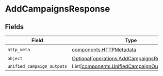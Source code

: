 # AddCampaignsResponse


## Fields

| Field                                                                                                | Type                                                                                                 | Required                                                                                             | Description                                                                                          |
| ---------------------------------------------------------------------------------------------------- | ---------------------------------------------------------------------------------------------------- | ---------------------------------------------------------------------------------------------------- | ---------------------------------------------------------------------------------------------------- |
| `http_meta`                                                                                          | [components.HTTPMetadata](../../models/components/httpmetadata.md)                                   | :heavy_check_mark:                                                                                   | N/A                                                                                                  |
| `object`                                                                                             | [Optional[operations.AddCampaignsResponseBody]](../../models/operations/addcampaignsresponsebody.md) | :heavy_minus_sign:                                                                                   | N/A                                                                                                  |
| `unified_campaign_outputs`                                                                           | List[[components.UnifiedCampaignOutput](../../models/components/unifiedcampaignoutput.md)]           | :heavy_minus_sign:                                                                                   | N/A                                                                                                  |